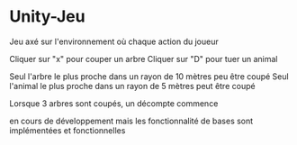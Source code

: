 # Unity-Jeu
Jeu axé sur l'environnement où chaque action du joueur  

 Cliquer sur "x" pour couper un arbre
 Cliquer sur "D" pour tuer un animal

Seul l'arbre le plus proche dans un rayon de 10 mètres peu être coupé
Seul l'animal le plus proche dans un rayon de 5 mètres peut être coupé

Lorsque 3 arbres sont coupés, un décompte commence

en cours de développement mais les fonctionnalité de bases sont implémentées et fonctionnelles
